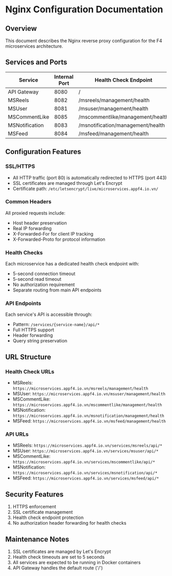# Nginx Configuration Documentation

## Overview
This document describes the Nginx reverse proxy configuration for the F4 microservices architecture.

## Services and Ports

| Service         | Internal Port | Health Check Endpoint              |
|----------------|---------------|-----------------------------------|
| API Gateway    | 8080          | /                                |
| MSReels        | 8082          | /msreels/management/health       |
| MSUser         | 8081          | /msuser/management/health        |
| MSCommentLike  | 8085          | /mscommentlike/management/health |
| MSNotification | 8083          | /msnotification/management/health|
| MSFeed         | 8084          | /msfeed/management/health        |

## Configuration Features

### SSL/HTTPS
- All HTTP traffic (port 80) is automatically redirected to HTTPS (port 443)
- SSL certificates are managed through Let's Encrypt
- Certificate path: `/etc/letsencrypt/live/microservices.appf4.io.vn/`

### Common Headers
All proxied requests include:
- Host header preservation
- Real IP forwarding
- X-Forwarded-For for client IP tracking
- X-Forwarded-Proto for protocol information

### Health Checks
Each microservice has a dedicated health check endpoint with:
- 5-second connection timeout
- 5-second read timeout
- No authorization requirement
- Separate routing from main API endpoints

### API Endpoints
Each service's API is accessible through:
- Pattern: `/services/{service-name}/api/*`
- Full HTTPS support
- Header forwarding
- Query string preservation

## URL Structure

### Health Check URLs
- MSReels: `https://microservices.appf4.io.vn/msreels/management/health`
- MSUser: `https://microservices.appf4.io.vn/msuser/management/health`
- MSCommentLike: `https://microservices.appf4.io.vn/mscommentlike/management/health`
- MSNotification: `https://microservices.appf4.io.vn/msnotification/management/health`
- MSFeed: `https://microservices.appf4.io.vn/msfeed/management/health`

### API URLs
- MSReels: `https://microservices.appf4.io.vn/services/msreels/api/*`
- MSUser: `https://microservices.appf4.io.vn/services/msuser/api/*`
- MSCommentLike: `https://microservices.appf4.io.vn/services/mscommentlike/api/*`
- MSNotification: `https://microservices.appf4.io.vn/services/msnotification/api/*`
- MSFeed: `https://microservices.appf4.io.vn/services/msfeed/api/*`

## Security Features
1. HTTPS enforcement
2. SSL certificate management
3. Health check endpoint protection
4. No authorization header forwarding for health checks

## Maintenance Notes
1. SSL certificates are managed by Let's Encrypt
2. Health check timeouts are set to 5 seconds
3. All services are expected to be running in Docker containers
4. API Gateway handles the default route ('/') 